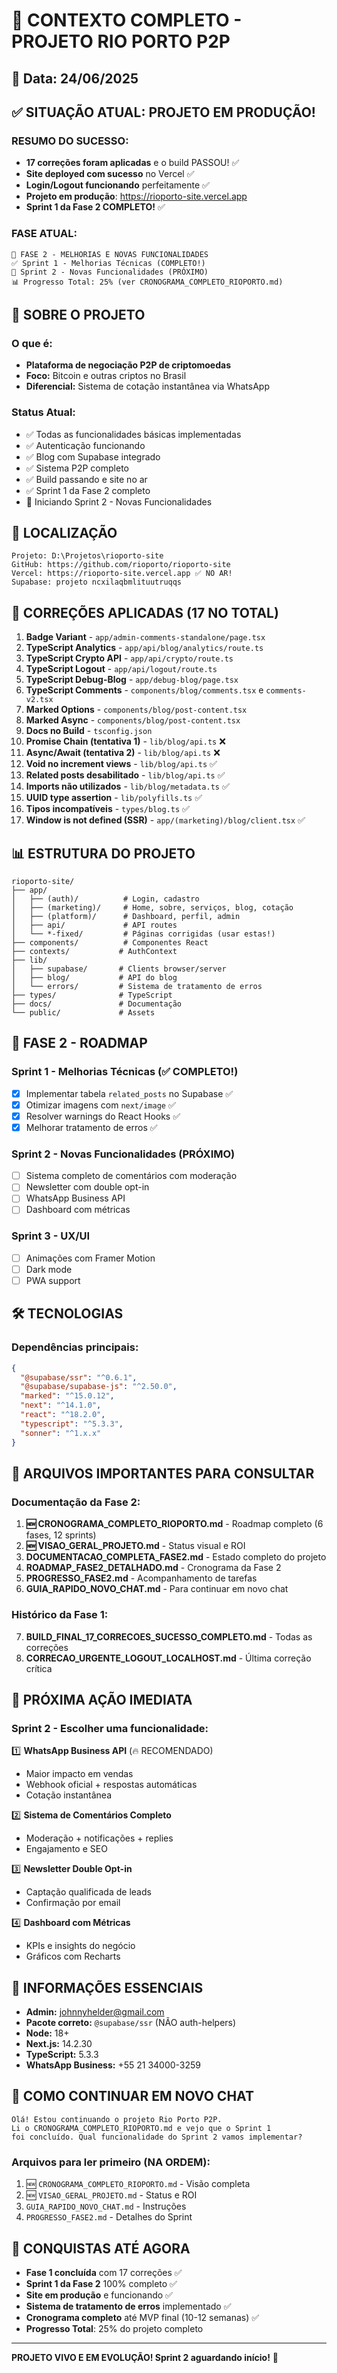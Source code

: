# 🚨 CONTEXTO COMPLETO - PROJETO RIO PORTO P2P

## 📅 Data: 24/06/2025

## ✅ SITUAÇÃO ATUAL: PROJETO EM PRODUÇÃO!

### RESUMO DO SUCESSO:
- **17 correções foram aplicadas** e o build PASSOU! ✅
- **Site deployed com sucesso** no Vercel ✅
- **Login/Logout funcionando** perfeitamente ✅
- **Projeto em produção**: https://rioporto-site.vercel.app
- **Sprint 1 da Fase 2 COMPLETO!** ✅

### FASE ATUAL:
```
🎯 FASE 2 - MELHORIAS E NOVAS FUNCIONALIDADES
✅ Sprint 1 - Melhorias Técnicas (COMPLETO!)
🚀 Sprint 2 - Novas Funcionalidades (PRÓXIMO)
📊 Progresso Total: 25% (ver CRONOGRAMA_COMPLETO_RIOPORTO.md)
```

## 🎯 SOBRE O PROJETO

### O que é:
- **Plataforma de negociação P2P de criptomoedas**
- **Foco:** Bitcoin e outras criptos no Brasil
- **Diferencial:** Sistema de cotação instantânea via WhatsApp

### Status Atual:
- ✅ Todas as funcionalidades básicas implementadas
- ✅ Autenticação funcionando
- ✅ Blog com Supabase integrado
- ✅ Sistema P2P completo
- ✅ Build passando e site no ar
- ✅ Sprint 1 da Fase 2 completo
- 🔄 Iniciando Sprint 2 - Novas Funcionalidades

## 📁 LOCALIZAÇÃO

```
Projeto: D:\Projetos\rioporto-site
GitHub: https://github.com/rioporto/rioporto-site
Vercel: https://rioporto-site.vercel.app ✅ NO AR!
Supabase: projeto ncxilaqbmlituutruqqs
```

## 🔧 CORREÇÕES APLICADAS (17 NO TOTAL)

1. **Badge Variant** - `app/admin-comments-standalone/page.tsx`
2. **TypeScript Analytics** - `app/api/blog/analytics/route.ts`
3. **TypeScript Crypto API** - `app/api/crypto/route.ts`
4. **TypeScript Logout** - `app/api/logout/route.ts`
5. **TypeScript Debug-Blog** - `app/debug-blog/page.tsx`
6. **TypeScript Comments** - `components/blog/comments.tsx` e `comments-v2.tsx`
7. **Marked Options** - `components/blog/post-content.tsx`
8. **Marked Async** - `components/blog/post-content.tsx`
9. **Docs no Build** - `tsconfig.json`
10. **Promise Chain (tentativa 1)** - `lib/blog/api.ts` ❌
11. **Async/Await (tentativa 2)** - `lib/blog/api.ts` ❌
12. **Void no increment views** - `lib/blog/api.ts` ✅
13. **Related posts desabilitado** - `lib/blog/api.ts` ✅
14. **Imports não utilizados** - `lib/blog/metadata.ts` ✅
15. **UUID type assertion** - `lib/polyfills.ts` ✅
16. **Tipos incompatíveis** - `types/blog.ts` ✅
17. **Window is not defined (SSR)** - `app/(marketing)/blog/client.tsx` ✅

## 📊 ESTRUTURA DO PROJETO

```
rioporto-site/
├── app/
│   ├── (auth)/          # Login, cadastro
│   ├── (marketing)/     # Home, sobre, serviços, blog, cotação
│   ├── (platform)/      # Dashboard, perfil, admin
│   ├── api/             # API routes
│   └── *-fixed/         # Páginas corrigidas (usar estas!)
├── components/          # Componentes React
├── contexts/           # AuthContext
├── lib/
│   ├── supabase/       # Clients browser/server
│   ├── blog/           # API do blog
│   └── errors/         # Sistema de tratamento de erros
├── types/              # TypeScript
├── docs/               # Documentação
└── public/             # Assets
```

## 🎯 FASE 2 - ROADMAP

### Sprint 1 - Melhorias Técnicas (✅ COMPLETO!)
- [x] Implementar tabela `related_posts` no Supabase ✅
- [x] Otimizar imagens com `next/image` ✅
- [x] Resolver warnings do React Hooks ✅
- [x] Melhorar tratamento de erros ✅

### Sprint 2 - Novas Funcionalidades (PRÓXIMO)
- [ ] Sistema completo de comentários com moderação
- [ ] Newsletter com double opt-in
- [ ] WhatsApp Business API
- [ ] Dashboard com métricas

### Sprint 3 - UX/UI
- [ ] Animações com Framer Motion
- [ ] Dark mode
- [ ] PWA support

## 🛠️ TECNOLOGIAS

### Dependências principais:
```json
{
  "@supabase/ssr": "^0.6.1",
  "@supabase/supabase-js": "^2.50.0",
  "marked": "^15.0.12",
  "next": "^14.1.0",
  "react": "^18.2.0",
  "typescript": "^5.3.3",
  "sonner": "^1.x.x"
}
```

## 📝 ARQUIVOS IMPORTANTES PARA CONSULTAR

### Documentação da Fase 2:
1. **🆕 CRONOGRAMA_COMPLETO_RIOPORTO.md** - Roadmap completo (6 fases, 12 sprints)
2. **🆕 VISAO_GERAL_PROJETO.md** - Status visual e ROI
3. **DOCUMENTACAO_COMPLETA_FASE2.md** - Estado completo do projeto
4. **ROADMAP_FASE2_DETALHADO.md** - Cronograma da Fase 2
5. **PROGRESSO_FASE2.md** - Acompanhamento de tarefas
6. **GUIA_RAPIDO_NOVO_CHAT.md** - Para continuar em novo chat

### Histórico da Fase 1:
7. **BUILD_FINAL_17_CORRECOES_SUCESSO_COMPLETO.md** - Todas as correções
8. **CORRECAO_URGENTE_LOGOUT_LOCALHOST.md** - Última correção crítica

## 🎯 PRÓXIMA AÇÃO IMEDIATA

### Sprint 2 - Escolher uma funcionalidade:

1️⃣ **WhatsApp Business API** (🔥 RECOMENDADO)
   - Maior impacto em vendas
   - Webhook oficial + respostas automáticas
   - Cotação instantânea

2️⃣ **Sistema de Comentários Completo**
   - Moderação + notificações + replies
   - Engajamento e SEO

3️⃣ **Newsletter Double Opt-in**
   - Captação qualificada de leads
   - Confirmação por email

4️⃣ **Dashboard com Métricas**
   - KPIs e insights do negócio
   - Gráficos com Recharts

## 🔑 INFORMAÇÕES ESSENCIAIS

- **Admin:** johnnyhelder@gmail.com
- **Pacote correto:** `@supabase/ssr` (NÃO auth-helpers)
- **Node:** 18+
- **Next.js:** 14.2.30
- **TypeScript:** 5.3.3
- **WhatsApp Business:** +55 21 34000-3259

## 💬 COMO CONTINUAR EM NOVO CHAT

```
Olá! Estou continuando o projeto Rio Porto P2P. 
Li o CRONOGRAMA_COMPLETO_RIOPORTO.md e vejo que o Sprint 1 
foi concluído. Qual funcionalidade do Sprint 2 vamos implementar?
```

### Arquivos para ler primeiro (NA ORDEM):
1. 🆕 `CRONOGRAMA_COMPLETO_RIOPORTO.md` - Visão completa
2. 🆕 `VISAO_GERAL_PROJETO.md` - Status e ROI
3. `GUIA_RAPIDO_NOVO_CHAT.md` - Instruções
4. `PROGRESSO_FASE2.md` - Detalhes do Sprint

## 🎉 CONQUISTAS ATÉ AGORA

- **Fase 1 concluída** com 17 correções ✅
- **Sprint 1 da Fase 2** 100% completo ✅
- **Site em produção** e funcionando ✅
- **Sistema de tratamento de erros** implementado ✅
- **Cronograma completo** até MVP final (10-12 semanas) ✅
- **Progresso Total**: 25% do projeto completo

---

**PROJETO VIVO E EM EVOLUÇÃO! Sprint 2 aguardando início!** 🚀